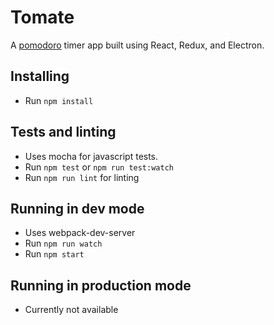 # Tomate

A [pomodoro](https://en.wikipedia.org/wiki/Pomodoro_Technique) timer app built using React, Redux, and Electron.

## Installing
* Run `npm install`

## Tests and linting
* Uses mocha for javascript tests.
* Run `npm test` or `npm run test:watch`
* Run `npm run lint` for linting

## Running in dev mode
* Uses webpack-dev-server
* Run `npm run watch`
* Run `npm start`

## Running in production mode
* Currently not available